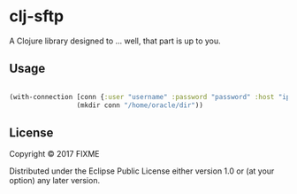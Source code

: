 # clj-sftp

A Clojure library designed to ... well, that part is up to you.

## Usage

```clojure

(with-connection [conn {:user "username" :password "password" :host "ip" :port 22}]
                 (mkdir conn "/home/oracle/dir"))
```

## License

Copyright © 2017 FIXME

Distributed under the Eclipse Public License either version 1.0 or (at
your option) any later version.
